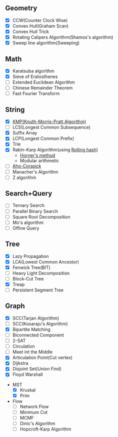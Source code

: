 ## Geometry
  - [x] CCW(Counter Clock Wise)<br>
  - [x] Convex Hull(Graham Scan)<br>
  - [x] Convex Hull Trick<br>
  - [x] Rotating Calipers Algorithm(Shamos's algorithm)<br>
  - [x] Sweep line algorithm(Sweeping)<br>
  
## Math
  - [x] Karatsuba algorithm<br>
  - [x] Sieve of Eratosthenes<br>
  - [ ] Extended Euclidean Algorithm<br>
  - [ ] Chinese Remainder Theorem<br>
  - [ ] Fast Fourier Transform<br>

## String
  - [x] [KMP(Knuth-Morris-Pratt Algorithm)](https://vvshinevv.tistory.com/2)<br>
  - [ ] LCS(Longest Common Subsequence)<br>
  - [x] Suffix Array<br>
  - [x] LCP(Longest Common Prefix)<br>
  - [x] Trie<br>
  - [x] Rabin-Karp Algorithm(using [Rolling hash](https://en.wikipedia.org/wiki/Rolling_hash))<br>
    * [Horner's method](https://jackpot53.tistory.com/119)<br>
    * Modular arithmetic<br>
  - [ ] [Aho-Corasick](https://m.blog.naver.com/kks227/220992598966)<br>
  - [ ] Manacher's Algorithm<br>
  - [ ] Z algorithm<br>
  
## Search+Query
  - [ ] Ternary Search<br>
  - [ ] Parallel Binary Search<br>
  - [ ] Square Root Decomposition<br>
  - [ ] Mo's algorithm<br>
  - [ ] Offine Query<br>
  
## Tree
  - [x] Lazy Propagation<br>
  - [x] LCA(Lowest Common Ancestor)<br>
  - [x] Fenwick Tree(BIT)<br>
  - [ ] Heavy Light Decomposition<br>
  - [ ] Block-Cut Tree<br>
  - [x] Treap<br>
  - [ ] Persistent Segment Tree<br>

## Graph
  - [x] SCC(Tarjan Algorithm)<br>
  - [ ] SCC(Kosaraju's Algorithm)<br>
  - [x] Bipartite Matching<br>
  - [ ] Biconnected Component<br>
  - [ ] 2-SAT<br>
  - [ ] Circulation<br>
  - [ ] Meet int the Middle<br>
  - [x] Articulation Point(Cut vertex)<br>
  - [x] Dijkstra<br>
  - [x] Disjoint Set(Union Find)<br>
  - [x] Floyd Warshall<br>
  * MST
    - [x] Kruskal<br>
    - [x] Prim<br>
  * Flow
    - [ ] Network Flow<br>
    - [ ] Minimum Cut<br>
    - [ ] MCMF<br>
    - [ ] Dinic's Algorithm<br>
    - [ ] Hopcroft-Karp Algorithm<br>
